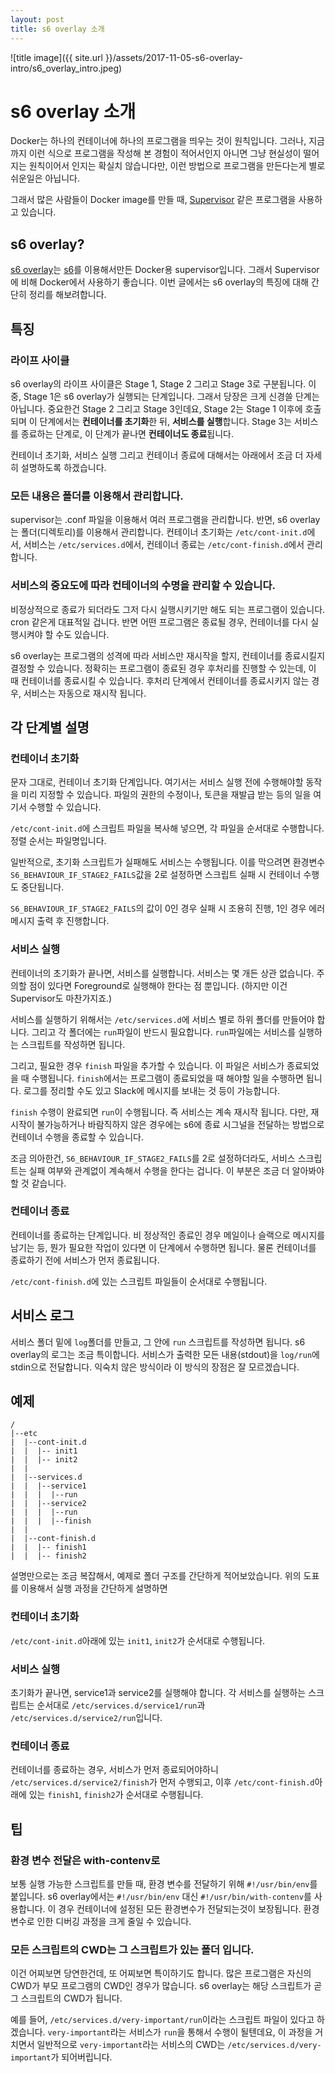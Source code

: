 ```yaml
---
layout: post
title: s6 overlay 소개
---
```

![title image]({{ site.url }}/assets/2017-11-05-s6-overlay-intro/s6_overlay_intro.jpeg)

# s6 overlay 소개
Docker는 하나의 컨테이너에 하나의 프로그램을 띄우는 것이 원칙입니다. 그러나, 지금까지 이런 식으로 프로그램을 작성해 본 경험이 적어서인지 아니면 그냥 현실성이 떨어지는 원칙이어서 인지는 확실치 않습니다만, 이런 방법으로 프로그램을 만든다는게 별로 쉬운일은 아닙니다.

그래서 많은 사람들이 Docker image를 만들 때, [Supervisor](http://supervisord.org) 같은 프로그램을 사용하고 있습니다.

## s6 overlay?
[s6 overlay](https://github.com/just-containers/s6-overlay)는 [s6](http://skarnet.org/software/s6/)를 이용해서만든 Docker용 supervisor입니다. 그래서 Supervisor에 비해 Docker에서 사용하기 좋습니다. 이번 글에서는 s6 overlay의 특징에 대해 간단히 정리를 해보려합니다.

## 특징
### 라이프 사이클
s6 overlay의 라이프 사이클은 Stage 1, Stage 2 그리고 Stage 3로 구분됩니다. 이 중, Stage 1은 s6 overlay가 실행되는 단계입니다. 그래서 당장은 크게 신경쓸 단계는 아닙니다. 중요한건 Stage 2 그리고 Stage 3인데요, Stage 2는 Stage 1 이후에 호출되며 이 단계에서는 **컨테이너를 초기화**한 뒤, **서비스를 실행**합니다. Stage 3는 서비스를 종료하는 단계로, 이 단계가 끝나면 **컨테이너도 종료**됩니다.

컨테이너 초기화, 서비스 실행 그리고 컨테이너 종료에 대해서는 아래에서 조금 더 자세히 설명하도록 하겠습니다.

### 모든 내용은 폴더를 이용해서 관리합니다.
supervisor는 .conf 파일을 이용해서 여러 프로그램을 관리합니다. 반면, s6 overlay는 폴더(디렉토리)를 이용해서 관리합니다. 컨테이너 초기화는 `/etc/cont-init.d`에서, 서비스는 `/etc/services.d`에서, 컨테이너 종료는 `/etc/cont-finish.d`에서 관리합니다.

### 서비스의 중요도에 따라 컨테이너의 수명을 관리할 수 있습니다.
비정상적으로 종료가 되더라도 그저 다시 실행시키기만 해도 되는 프로그램이 있습니다. cron 같은게 대표적일 겁니다. 반면 어떤 프로그램은 종료될 경우, 컨테이너를 다시 실행시켜야 할 수도 있습니다.

s6 overlay는 프로그램의 성격에 따라 서비스만 재시작을 할지, 컨테이너를 종료시킬지 결정할 수 있습니다. 정확히는 프로그램이 종료된 경우 후처리를 진행할 수 있는데, 이 때 컨테이너를 종료시킬 수 있습니다. 후처리 단계에서 컨테이너를 종료시키지 않는 경우, 서비스는 자동으로 재시작 됩니다.

## 각 단계별 설명
### 컨테이너 초기화
문자 그대로, 컨테이너 초기화 단계입니다. 여기서는 서비스 실행 전에 수행해야할 동작을 미리 지정할 수 있습니다. 파일의 권한의 수정이나, 토큰을 재발급 받는 등의 일을 여기서 수행할 수 있습니다.

`/etc/cont-init.d`에 스크립트 파일을 복사해 넣으면, 각 파일을 순서대로 수행합니다. 정렬 순서는 파일명입니다.

일반적으로, 초기화 스크립트가 실패해도 서비스는 수행됩니다. 이를 막으려면 환경변수 `S6_BEHAVIOUR_IF_STAGE2_FAILS`값을 2로 설정하면 스크립트 실패 시 컨테이너 수행도 중단됩니다.

`S6_BEHAVIOUR_IF_STAGE2_FAILS`의 값이 0인 경우 실패 시 조용히 진행, 1인 경우 에러 메시지 출력 후 진행합니다.

### 서비스 실행
컨테이너의 초기화가 끝나면, 서비스를 실행합니다. 서비스는 몇 개든 상관 없습니다. 주의할 점이 있다면 Foreground로 실행해야 한다는 점 뿐입니다. (하지만 이건 Supervisor도 마찬가지죠.)

서비스를 실행하기 위해서는 `/etc/services.d`에 서비스 별로 하위 폴더를 만들어야 합니다. 그리고 각 폴더에는 `run`파일이 반드시 필요합니다. `run`파일에는 서비스를 실행하는 스크립트를 작성하면 됩니다.

그리고, 필요한 경우  `finish` 파일을 추가할 수 있습니다. 이 파일은 서비스가 종료되었을 때 수행됩니다. `finish`에서는 프로그램이 종료되었을 때 해야할 일을 수행하면 됩니다. 로그를 정리할 수도 있고 Slack에 메시지를 보내는 것 등이 가능합니다.

`finish` 수행이 완료되면 `run`이 수행됩니다. 즉 서비스는 계속 재시작 됩니다. 다만, 재시작이 불가능하거나 바람직하지 않은 경우에는 s6에 종료 시그널을 전달하는 방법으로 컨테이너 수행을 종료할 수 있습니다.

조금 의아한건, `S6_BEHAVIOUR_IF_STAGE2_FAILS`를 2로 설정하더라도,  서비스 스크립트는 실패 여부와 관계없이 계속해서 수행을 한다는 겁니다. 이 부분은 조금 더 알아봐야할 것 같습니다.

### 컨테이너 종료
컨테이너를 종료하는 단계입니다. 비 정상적인 종료인 경우 메일이나 슬랙으로 메시지를 남기는 등, 뭔가 필요한 작업이 있다면 이 단계에서 수행하면 됩니다. 물론 컨테이너를 종료하기 전에 서비스가 먼저 종료됩니다.

`/etc/cont-finish.d`에 있는 스크립트 파일들이 순서대로 수행됩니다.

## 서비스 로그
서비스 폴더 밑에 `log`폴더를 만들고, 그 안에 `run` 스크립트를 작성하면 됩니다. s6 overlay의 로그는 조금 특이합니다. 서비스가 출력한 모든 내용(stdout)을 `log/run`에 stdin으로 전달합니다. 익숙치 않은 방식이라 이 방식의 장점은 잘 모르겠습니다.

## 예제
```
/
|--etc
|  |--cont-init.d
|  |  |-- init1
|  |  |-- init2
|  |
|  |--services.d
|  |  |--service1
|  |  |  |--run
|  |  |--service2
|  |  |  |--run
|  |  |  |--finish
|  |
|  |--cont-finish.d
|  |  |-- finish1
|  |  |-- finish2
```

설명만으로는 조금 복잡해서, 예제로 폴더 구조를 간단하게 적어보았습니다. 위의 도표를 이용해서 실행 과정을 간단하게 설명하면

### 컨테이너 초기화
`/etc/cont-init.d`아래에 있는 `init1`, `init2`가 순서대로 수행됩니다.

### 서비스 실행
초기화가 끝나면, service1과 service2를 실행해야 합니다. 각 서비스를 실행하는 스크립트는 순서대로 `/etc/services.d/service1/run`과 `/etc/services.d/service2/run`입니다.

### 컨테이너 종료
컨테이너를 종료하는 경우, 서비스가 먼저 종료되어야하니 `/etc/services.d/service2/finish`가 먼저 수행되고, 이후 `/etc/cont-finish.d`아래에 있는 `finish1`, `finish2`가 순서대로 수행됩니다.

## 팁
### 환경 변수 전달은 with-contenv로
보통 실행 가능한 스크립트를 만들 때, 환경 변수를 전달하기 위해 `#!/usr/bin/env`를 붙입니다. s6 overlay에서는 `#!/usr/bin/env` 대신 `#!/usr/bin/with-contenv`를 사용합니다. 이 경우 컨테이너에 설정된 모든 환경변수가 전달되는것이 보장됩니다. 환경 변수로 인한 디버깅 과정을 크게 줄일 수 있습니다.
 
### 모든 스크립트의 CWD는 그 스크립트가 있는 폴더 입니다.
이건 어찌보면 당연한건데, 또 어찌보면 특이하기도 합니다. 많은 프로그램은 자신의 CWD가 부모 프로그램의 CWD인 경우가 많습니다. s6 overlay는 해당 스크립트가 곧 그 스크립트의 CWD가 됩니다.

예를 들어, `/etc/services.d/very-important/run`이라는 스크립트 파일이 있다고 하겠습니다.  `very-important`라는 서비스가 `run`을 통해서 수행이 될텐데요, 이 과정을 거치면서 일반적으로 `very-important`라는 서비스의 CWD는 `/etc/services.d/very-important`가 되어버립니다.
